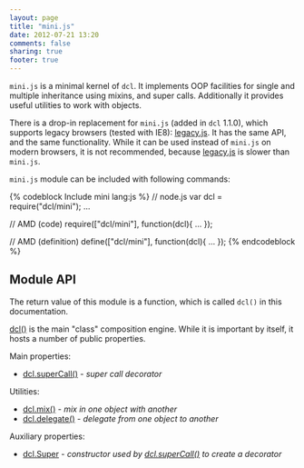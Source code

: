 ```yaml
---
layout: page
title: "mini.js"
date: 2012-07-21 13:20
comments: false
sharing: true
footer: true
---
```


`mini.js` is a minimal kernel of `dcl`. It implements OOP facilities for single and
multiple inheritance using mixins, and super calls. Additionally it provides useful
utilities to work with objects.

There is a drop-in replacement for `mini.js` (added in `dcl` 1.1.0), which supports
legacy browsers (tested with IE8): [legacy.js](/docs/legacy_js). It has the same API,
and the same functionality. While it can be used instead of `mini.js` on modern
browsers, it is not recommended, because [legacy.js](/docs/legacy_js) is slower than
`mini.js`.

`mini.js` module can be included with following commands:

{% codeblock Include mini lang:js %}
// node.js
var dcl = require("dcl/mini");
...

// AMD (code)
require(["dcl/mini"], function(dcl){
  ...
});

// AMD (definition)
define(["dcl/mini"], function(dcl){
  ...
});
{% endcodeblock %}

## Module API

The return value of this module is a function, which is called `dcl()` in this documentation.

[dcl()](/docs/mini_js/dcl) is the main "class" composition engine. While it is important by itself, it hosts a number of
public properties.

Main properties:

* [dcl.superCall()](/docs/mini_js/supercall) - *super call decorator*

Utilities:

* [dcl.mix()](/docs/mini_js/mix) - *mix in one object with another*
* [dcl.delegate()](/docs/mini_js/delegate) - *delegate from one object to another*

Auxiliary properties:

* [dcl.Super](/docs/mini_js/super) - *constructor used by [dcl.superCall()](/docs/mini_js/supercall)
  to create a decorator*
